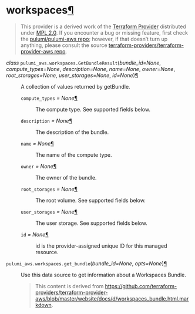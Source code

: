 ---
---

<div class="section" id="workspaces">
<h1>workspaces<a class="headerlink" href="#workspaces" title="Permalink to this headline">¶</a></h1>
<blockquote>
<div>This provider is a derived work of the <a class="reference external" href="https://github.com/terraform-providers/terraform-provider-aws">Terraform Provider</a> distributed under
<a class="reference external" href="https://www.mozilla.org/en-US/MPL/2.0/">MPL 2.0</a>. If you encounter a bug or missing feature, first check the
<a class="reference external" href="https://github.com/pulumi/pulumi-aws/issues">pulumi/pulumi-aws repo</a>; however, if that doesn’t turn up
anything, please consult the source <a class="reference external" href="https://github.com/terraform-providers/terraform-provider-aws/issues">terraform-providers/terraform-provider-aws repo</a>.</div></blockquote>
<span class="target" id="module-pulumi_aws.workspaces"></span><dl class="class">
<dt id="pulumi_aws.workspaces.GetBundleResult">
<em class="property">class </em><code class="descclassname">pulumi_aws.workspaces.</code><code class="descname">GetBundleResult</code><span class="sig-paren">(</span><em>bundle_id=None</em>, <em>compute_types=None</em>, <em>description=None</em>, <em>name=None</em>, <em>owner=None</em>, <em>root_storages=None</em>, <em>user_storages=None</em>, <em>id=None</em><span class="sig-paren">)</span><a class="headerlink" href="#pulumi_aws.workspaces.GetBundleResult" title="Permalink to this definition">¶</a></dt>
<dd><p>A collection of values returned by getBundle.</p>
<dl class="attribute">
<dt id="pulumi_aws.workspaces.GetBundleResult.compute_types">
<code class="descname">compute_types</code><em class="property"> = None</em><a class="headerlink" href="#pulumi_aws.workspaces.GetBundleResult.compute_types" title="Permalink to this definition">¶</a></dt>
<dd><p>The compute type. See supported fields below.</p>
</dd></dl>

<dl class="attribute">
<dt id="pulumi_aws.workspaces.GetBundleResult.description">
<code class="descname">description</code><em class="property"> = None</em><a class="headerlink" href="#pulumi_aws.workspaces.GetBundleResult.description" title="Permalink to this definition">¶</a></dt>
<dd><p>The description of the bundle.</p>
</dd></dl>

<dl class="attribute">
<dt id="pulumi_aws.workspaces.GetBundleResult.name">
<code class="descname">name</code><em class="property"> = None</em><a class="headerlink" href="#pulumi_aws.workspaces.GetBundleResult.name" title="Permalink to this definition">¶</a></dt>
<dd><p>The name of the compute type.</p>
</dd></dl>

<dl class="attribute">
<dt id="pulumi_aws.workspaces.GetBundleResult.owner">
<code class="descname">owner</code><em class="property"> = None</em><a class="headerlink" href="#pulumi_aws.workspaces.GetBundleResult.owner" title="Permalink to this definition">¶</a></dt>
<dd><p>The owner of the bundle.</p>
</dd></dl>

<dl class="attribute">
<dt id="pulumi_aws.workspaces.GetBundleResult.root_storages">
<code class="descname">root_storages</code><em class="property"> = None</em><a class="headerlink" href="#pulumi_aws.workspaces.GetBundleResult.root_storages" title="Permalink to this definition">¶</a></dt>
<dd><p>The root volume. See supported fields below.</p>
</dd></dl>

<dl class="attribute">
<dt id="pulumi_aws.workspaces.GetBundleResult.user_storages">
<code class="descname">user_storages</code><em class="property"> = None</em><a class="headerlink" href="#pulumi_aws.workspaces.GetBundleResult.user_storages" title="Permalink to this definition">¶</a></dt>
<dd><p>The user storage. See supported fields below.</p>
</dd></dl>

<dl class="attribute">
<dt id="pulumi_aws.workspaces.GetBundleResult.id">
<code class="descname">id</code><em class="property"> = None</em><a class="headerlink" href="#pulumi_aws.workspaces.GetBundleResult.id" title="Permalink to this definition">¶</a></dt>
<dd><p>id is the provider-assigned unique ID for this managed resource.</p>
</dd></dl>

</dd></dl>

<dl class="function">
<dt id="pulumi_aws.workspaces.get_bundle">
<code class="descclassname">pulumi_aws.workspaces.</code><code class="descname">get_bundle</code><span class="sig-paren">(</span><em>bundle_id=None</em>, <em>opts=None</em><span class="sig-paren">)</span><a class="headerlink" href="#pulumi_aws.workspaces.get_bundle" title="Permalink to this definition">¶</a></dt>
<dd><p>Use this data source to get information about a Workspaces Bundle.</p>
<blockquote>
<div>This content is derived from <a class="reference external" href="https://github.com/terraform-providers/terraform-provider-aws/blob/master/website/docs/d/workspaces_bundle.html.markdown">https://github.com/terraform-providers/terraform-provider-aws/blob/master/website/docs/d/workspaces_bundle.html.markdown</a>.</div></blockquote>
</dd></dl>

</div>

